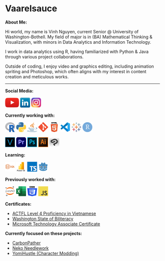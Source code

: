 # Vaarelsauce

<!-- 
<img src="images/me.jpg" align="right" />
-->

**About Me:**

Hi world, my name is Vinh Nguyen, current Senior @ University of Washington-Bothell. My field of major is in (BA) Mathematical Thinking & Visualization, with minors in Data Analytics and Information Technology.

I work in data analytics using R, having familiarized with Python & Java through various project collaborations.

Outside of coding, I enjoy video and graphics editing, including animation spriting and Photoshop, which often aligns with my interest in content creation and meticulous works.

---

**Social Media:**

[![YouTube](icons/youtube.png)](https://youtube.com/@vaarelsauce)
[![LinkedIn](icons/linkedin.png)](https://www.linkedin.com/in/vinhviolin/)
[![Instagram](icons/instagram.png)](https://www.instagram.com/vaarelsauce/)

**Currently working with:**

<a href="https://www.r-project.org/" title="R"><img src="icons/r.png" width="32" height="32"/></a>
<a href="https://www.python.org/" title="Python"><img src="icons/python.png" width="32" height="32"/></a>
<a href="https://www.java.com/en/download/help/whatis_java.html" title="Java"><img src="icons/java.png" width="32" height="32"/></a>
<a href="https://git-scm.com/" title="Git"><img src="icons/git.png" width="32" height="32"/></a>
<a href="https://en.wikipedia.org/wiki/HTML" title="HTML"><img src="icons/html.png" width="32" height="32"/></a>
<a href="https://code.visualstudio.com/" title="Visual Studio Code"><img src="icons/vscode.png" width="32" height="32"/></a>
<a href="https://www.tableau.com/" title="Tableau"><img src="icons/tableau.png" width="32" height="32"/></a>
<a href="https://en.wikipedia.org/wiki/RStudio" title="RStudio"><img src="icons/rstudio.png" width="32" height="32"/></a>

<a href="https://www.vegascreativesoftware.com/us/vegas-pro/" title="Vegas Pro 21"><img src="icons/vegas.png" width="32" height="32"/></a>
<a href="https://www.adobe.com/products/premiere.html" title="Adobe Premiere Pro"><img src="icons/premiere.png" width="32" height="32"/></a>
<a href="https://www.adobe.com/products/photoshop.html" title="Adobe Photoshop"><img src="icons/photoshop.png" width="32" height="32"/></a>
<a href="https://www.adobe.com/products/illustrator.html" title="Adobe Illustrator"><img src="icons/illustrator.png" width="32" height="32"/></a>
<a href="https://www.clipstudio.net/" title="Clip Studio Paint"><img src="icons/clipstudiopaint.png" width="32" height="32"/></a>

**Learning:**

<a href="https://en.wikipedia.org/wiki/SQL" title="SQL"><img src="icons/sql.png" width="32" height="32"/></a>
<a href="https://www.microsoft.com/en-us/power-platform/products/power-bi" title="Power BI"><img src="icons/powerbi.png" width="32" height="32"/></a>
<a href="https://www.typescriptlang.org/" title="TypeScript"><img src="icons/typescript.png" width="32" height="32"/></a>
<a href="https://godotengine.org/" title="GoDot Engine"><img src="icons/godot.png" width="32" height="32"/></a>

**Previously worked with:**

<a href="https://jupyter.org/" title="Jupyter"><img src="icons/jupyter.png" width="32" height="32"/></a>
<a href="https://en.wikipedia.org/wiki/Microsoft_Excel" title="Excel"><img src="icons/excel.png" width="32" height="32"/></a>
<a href="https://developer.mozilla.org/en-US/docs/Web/CSS" title="CSS"><img src="icons/css.png" width="32" height="32"/></a>
<a href="https://en.wikipedia.org/wiki/JavaScript" title="JavaScript"><img src="icons/javascript.png" width="32" height="32"/></a>

**Certificates:**
- [ACTFL Level 4 Proficiency in Vietnamese](https://www.actfl.org/about-actfl)
- [Washington State of Biliteracy](https://ospi.k12.wa.us/student-success/resources-subject-area/world-languages/washington-state-seal-biliteracy)
- [Microsoft Technology Associate Certificate](https://en.wikipedia.org/wiki/Microsoft_Technology_Associate)

**Currently focused on these projects:**
- [CarbonPather](https://vaarelsauce.github.io/Vaarelsauce/CarbonPather.html)
- [Neko Needlework](https://www.instagram.com/nekoneedlework/)
- [YomiHustle (Character Modding)](https://store.steampowered.com/app/2212330/Your_Only_Move_Is_HUSTLE/)
